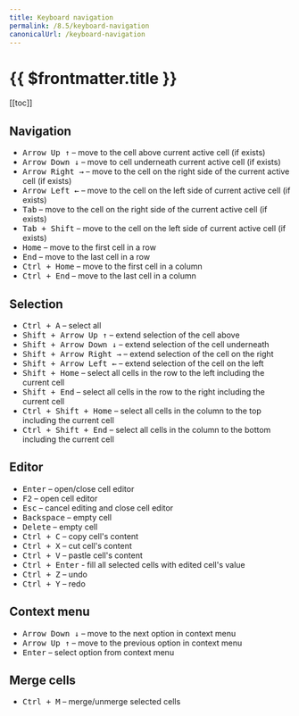 ```yaml
---
title: Keyboard navigation
permalink: /8.5/keyboard-navigation
canonicalUrl: /keyboard-navigation
---
```


# {{ $frontmatter.title }}

[[toc]]

## Navigation

* <kbd>Arrow Up ↑</kbd> – move to the cell above current active cell (if exists)
* <kbd>Arrow Down ↓</kbd> – move to cell underneath current active cell (if exists)
* <kbd>Arrow Right →</kbd> – move to the cell on the right side of the current active cell (if exists)
* <kbd>Arrow Left ←</kbd> – move to the cell on the left side of current active cell (if exists)
* <kbd>Tab</kbd> – move to the cell on the right side of the current active cell (if exists)
* <kbd>Tab + Shift</kbd> – move to the cell on the left side of current active cell (if exists)
* <kbd>Home</kbd> – move to the first cell in a row
* <kbd>End</kbd> – move to the last cell in a row
* <kbd>Ctrl + Home</kbd> – move to the first cell in a column
* <kbd>Ctrl + End</kbd> – move to the last cell in a column

## Selection

* <kbd>Ctrl + A</kbd> – select all
* <kbd>Shift + Arrow Up ↑</kbd> – extend selection of the cell above
* <kbd>Shift + Arrow Down ↓</kbd> – extend selection of the cell underneath
* <kbd>Shift + Arrow Right →</kbd> – extend selection of the cell on the right
* <kbd>Shift + Arrow Left ←</kbd> – extend selection of the cell on the left
* <kbd>Shift + Home</kbd> – select all cells in the row to the left including the current cell
* <kbd>Shift + End</kbd> – select all cells in the row to the right including the current cell
* <kbd>Ctrl + Shift + Home</kbd> – select all cells in the column to the top including the current cell
* <kbd>Ctrl + Shift + End</kbd> – select all cells in the column to the bottom including the current cell

## Editor

* <kbd>Enter</kbd> – open/close cell editor
* <kbd>F2</kbd> – open cell editor
* <kbd>Esc</kbd> – cancel editing and close cell editor
* <kbd>Backspace</kbd> – empty cell
* <kbd>Delete</kbd> – empty cell
* <kbd>Ctrl + C</kbd> – copy cell's content
* <kbd>Ctrl + X</kbd> – cut cell's content
* <kbd>Ctrl + V</kbd> – pastle cell's content
* <kbd>Ctrl + Enter</kbd> - fill all selected cells with edited cell's value
* <kbd>Ctrl + Z</kbd> – undo
* <kbd>Ctrl + Y</kbd> – redo

## Context menu

* <kbd>Arrow Down ↓</kbd> – move to the next option in context menu
* <kbd>Arrow Up ↑</kbd> – move to the previous option in context menu
* <kbd>Enter</kbd> – select option from context menu

## Merge cells

* <kbd>Ctrl + M</kbd> – merge/unmerge selected cells
